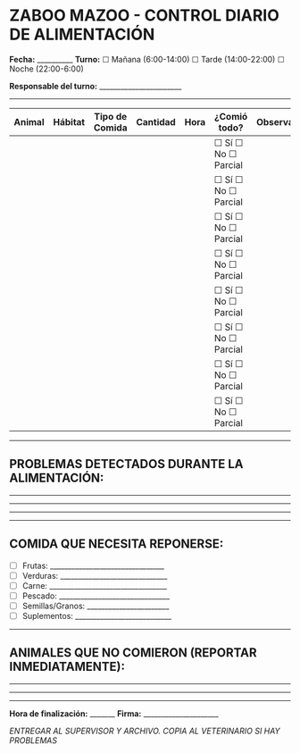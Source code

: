 # ZABOO MAZOO - CONTROL DIARIO DE ALIMENTACIÓN

**Fecha:** __________ **Turno:** ☐ Mañana (6:00-14:00) ☐ Tarde (14:00-22:00) ☐ Noche (22:00-6:00)

**Responsable del turno:** _______________________

---

| **Animal** | **Hábitat** | **Tipo de Comida** | **Cantidad** | **Hora** | **¿Comió todo?** | **Observaciones** | **Firma** |
|------------|-------------|-------------------|-------------|----------|------------------|-------------------|-----------|
|            |             |                   |             |          | ☐ Sí ☐ No ☐ Parcial |                   |           |
|            |             |                   |             |          | ☐ Sí ☐ No ☐ Parcial |                   |           |
|            |             |                   |             |          | ☐ Sí ☐ No ☐ Parcial |                   |           |
|            |             |                   |             |          | ☐ Sí ☐ No ☐ Parcial |                   |           |
|            |             |                   |             |          | ☐ Sí ☐ No ☐ Parcial |                   |           |
|            |             |                   |             |          | ☐ Sí ☐ No ☐ Parcial |                   |           |
|            |             |                   |             |          | ☐ Sí ☐ No ☐ Parcial |                   |           |
|            |             |                   |             |          | ☐ Sí ☐ No ☐ Parcial |                   |           |

---

## PROBLEMAS DETECTADOS DURANTE LA ALIMENTACIÓN:
________________________________________
________________________________________
________________________________________

---

## COMIDA QUE NECESITA REPONERSE:
- ☐ Frutas: ________________________________
- ☐ Verduras: ______________________________
- ☐ Carne: _________________________________
- ☐ Pescado: _______________________________
- ☐ Semillas/Granos: _______________________
- ☐ Suplementos: ___________________________

---

## ANIMALES QUE NO COMIERON (REPORTAR INMEDIATAMENTE):
________________________________________
________________________________________

---

**Hora de finalización:** _______ **Firma:** _____________________

*ENTREGAR AL SUPERVISOR Y ARCHIVO. COPIA AL VETERINARIO SI HAY PROBLEMAS*